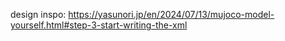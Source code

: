 design inspo: https://yasunori.jp/en/2024/07/13/mujoco-model-yourself.html#step-3-start-writing-the-xml 
